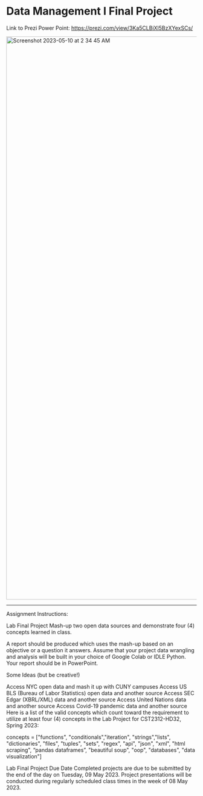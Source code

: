 # Data Management I Final Project

Link to Prezi Power Point: https://prezi.com/view/3Ka5CLBiXl5BzXYexSCs/

<img width="1485" alt="Screenshot 2023-05-10 at 2 34 45 AM" src="https://github.com/lexscher/data-management-1_final_project/assets/35089689/cbc23b8e-01cd-4cec-bf8e-b68d67d41a4c">

---

Assignment Instructions:

Lab Final Project
Mash-up two open data sources and demonstrate four (4) concepts learned in class.

A report should be produced which uses the mash-up based on an objective or a question it answers. Assume that your project data wrangling and analysis will be built in your choice of Google Colab or IDLE Python. Your report should be in PowerPoint.

Some Ideas (but be creative!)

Access NYC open data and mash it up with CUNY campuses
Access US BLS (Bureau of Labor Statistics) open data and another source
Access SEC Edgar (XBRL/XML) data and another source
Access United Nations data and another source
Access Covid-19 pandemic data and another source
Here is a list of the valid concepts which count toward the requirement to utilize at least four (4) concepts in the Lab Project for CST2312-HD32, Spring 2023:

concepts = ["functions", "conditionals","iteration", "strings","lists", "dictionaries", "files", "tuples",  "sets", "regex", "api", "json", "xml", "html scraping", “pandas dataframes”, "beautiful soup", "oop", "databases", "data visualization"]    

Lab Final Project Due Date
Completed projects are due to be submitted by the end of the day on Tuesday, 09 May 2023.  Project presentations will be conducted during regularly scheduled class times in the week of 08 May 2023.
